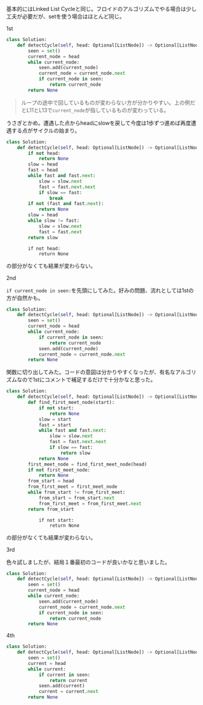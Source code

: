 基本的にはLinked List Cycleと同じ。フロイドのアルゴリズムでやる場合は少し工夫が必要だが、setを使う場合はほとんど同じ。

1st

```python
class Solution:
    def detectCycle(self, head: Optional[ListNode]) -> Optional[ListNode]:
        seen = set()
        current_node = head
        while current_node:
            seen.add(current_node)
            current_node = current_node.next
            if current_node in seen:
                return current_node
        return None
```

> ループの途中で回しているものが変わらない方が分かりやすい。上の例だとL11とL13で`current_node`が指しているものが変わっている。

うさぎとかめ。遭遇した点からheadにslowを戻して今度は1歩ずつ進めば再度遭遇する点がサイクルの始まり。

```python
class Solution:
    def detectCycle(self, head: Optional[ListNode]) -> Optional[ListNode]:
        if not head:
            return None
        slow = head
        fast = head
        while fast and fast.next:
            slow = slow.next
            fast = fast.next.next
            if slow == fast:
                break
        if not (fast and fast.next):
            return None
        slow = head
        while slow != fast:
            slow = slow.next
            fast = fast.next
        return slow
```

```
        if not head:
            return None
```
の部分がなくても結果が変わらない。

2nd

`if current_node in seen:`を先頭にしてみた。好みの問題、流れとしては1stの方が自然かも。

```python
class Solution:
    def detectCycle(self, head: Optional[ListNode]) -> Optional[ListNode]:
        seen = set()
        current_node = head
        while current_node:
            if current_node in seen:
                return current_node
            seen.add(current_node)
            current_node = current_node.next
        return None
```

関数に切り出してみた。コードの意図は分かりやすくなったが、有名なアルゴリズムなので1stにコメントで補足するだけで十分かなと思った。

```python
class Solution:
    def detectCycle(self, head: Optional[ListNode]) -> Optional[ListNode]:
        def find_first_meet_node(start):
            if not start:
                return None
            slow = start
            fast = start
            while fast and fast.next:
                slow = slow.next
                fast = fast.next.next
                if slow == fast:
                    return slow
            return None
        first_meet_node = find_first_meet_node(head)
        if not first_meet_node:
            return None
        from_start = head
        from_first_meet = first_meet_node
        while from_start != from_first_meet:
            from_start = from_start.next
            from_first_meet = from_first_meet.next
        return from_start
```

```
            if not start:
                return None
```
の部分がなくても結果が変わらない。

3rd

色々試しましたが、結局１番最初のコードが良いかなと思いました。

```python
class Solution:
    def detectCycle(self, head: Optional[ListNode]) -> Optional[ListNode]:
        seen = set()
        current_node = head
        while current_node:
            seen.add(current_node)
            current_node = current_node.next
            if current_node in seen:
                return current_node
        return None
```

4th

```python
class Solution:
    def detectCycle(self, head: Optional[ListNode]) -> Optional[ListNode]:
        seen = set()
        current = head
        while current:
            if current in seen:
                return current
            seen.add(current)
            current = current.next
        return None
```
